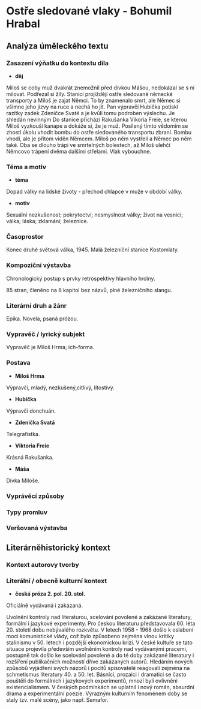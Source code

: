 # Ostře sledované vlaky - Bohumil Hrabal

## Analýza úměleckého textu

### Zasazení výňatku do kontextu díla

- **děj**

Miloš se coby muž dvakrát znemožnil před dívkou Mášou, nedokázal se s ní milovat. Podřezal si žíly. Stanicí projíždějí ostře sledované německé transporty a Miloš je zajat Němci. To by znamenalo smrt, ale Němec si všimne jeho jizvy na ruce a nechá ho jít. Pan výpravčí Hubička potiskl razítky zadek Zdeničce Svaté a je kvůli tomu podroben výslechu. Je shledán nevinným Do stanice přichází Rakušanka Vikoria Freie, se kterou Miloš vyzkouší kanape a dokáže si, že je muž. Posílený tímto vědomím se zhostí úkolu vhodit bombu do ostře sledovaného transportu zbraní. Bombu vhodí, ale je přitom viděn Němcem. Miloš po něm vystřelí a Němec po něm také. Oba se dlouho trápí ve smrtelných bolestech, až Miloš ulehčí Němcovo trápení dvěma dalšími střelami. Vlak vybouchne.

### Téma a motiv

- **téma**

Dopad války na lidské životy - přechod chlapce v muže v období války.

- **motiv**

Sexuální nezkušenost; pokrytectví; nesmyslnost války; život na vesnici; válka; láska; zklamání; železnice.

### Časoprostor

Konec druhé světová válka, 1945. Malá železniční stanice Kostomlaty.

### Kompoziční výstavba

Chronologický postup s prvky retrospektivy hlavního hrdiny. 

85 stran, členěno na 6 kapitol bez názvů, plné železničního slangu.

### Literární druh a žánr

Epika. Novela, psaná prózou.

### Vypravěč / lyrický subjekt

Vypravěč je Miloš Hrma; ich-forma.

### Postava

- **Miloš Hrma**

Výpravčí, mladý, nezkušený,citlivý, lítostivý.

- **Hubička**

Výpravčí donchuán.

- **Zdenička Svatá**

Telegrafistka.

- **Viktoria Freie**

Krásná Rakušanka.

- **Máša**

Dívka Miloše.

### Vyprávěcí způsoby

### Typy promluv

### Veršovaná výstavba

## Literárněhistorický kontext

### Kontext autorovy tvorby

### Literální / obecně kulturní kontext

- **česká próza 2. pol. 20. stol.**

Oficiálně vydávaná i zakázaná.

Uvolnění kontroly nad literaturou, scelování povolené a zakázané literatury, formální i jazykové experimenty. Pro českou literaturu představovala 60. léta 20. století dobu nebývalého rozkvětu. V letech 1958 - 1968 došlo k oslabení moci komunistické vlády, což bylo způsobeno zejména vlnou kritiky stalinismu v 50. letech i pozdější ekonomickou krizí. V české kultuře se tato situace projevila především uvolněním kontroly nad vydávanými pracemi, postupně tak došlo ke scelování povolené a do té doby zakázané literatury i rozšíření publikačních možností dříve zakázaných autorů. Hledáním nových způsobů vyjádření svých názorů i pocitů spisovatelé reagovali zejména na schmetismus literatury 40. a 50. let. Básníci, prozaici i dramatici se často pouštěli do formálních i jazykových experimentů, mnozí byli ovlivněni existencialismem. V českých podmínkách se uplatnil i nový román, absurdní drama a experimentální poezie. Výrazným kulturním fenoménem doby se staly tzv. malé scény, jako např. Semafor.
